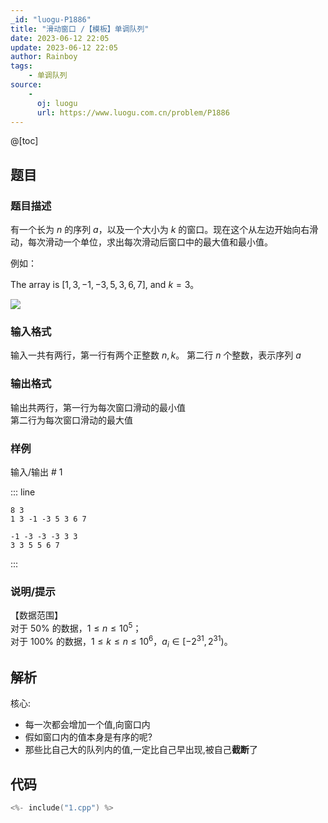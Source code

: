```yaml
---
_id: "luogu-P1886"
title: "滑动窗口 /【模板】单调队列"
date: 2023-06-12 22:05
update: 2023-06-12 22:05
author: Rainboy
tags:
    - 单调队列
source: 
    - 
      oj: luogu
      url: https://www.luogu.com.cn/problem/P1886
---
```


@[toc]

## 题目



### 题目描述

有一个长为 $n$ 的序列 $a$，以及一个大小为 $k$ 的窗口。现在这个从左边开始向右滑动，每次滑动一个单位，求出每次滑动后窗口中的最大值和最小值。

例如：

The array is $[1,3,-1,-3,5,3,6,7]$, and $k = 3$。

![](https://cdn.luogu.com.cn/upload/pic/688.png)




### 输入格式
输入一共有两行，第一行有两个正整数 $n,k$。
第二行 $n$ 个整数，表示序列 $a$




### 输出格式

输出共两行，第一行为每次窗口滑动的最小值   
第二行为每次窗口滑动的最大值 




### 样例



输入/输出 # 1

::: line
```
8 3
1 3 -1 -3 5 3 6 7
```

```
-1 -3 -3 -3 3 3
3 3 5 5 6 7
```
:::





### 说明/提示
【数据范围】    
对于 $50\%$ 的数据，$1 \le n \le 10^5$；  
对于 $100\%$ 的数据，$1\le k \le n \le 10^6$，$a_i \in [-2^{31},2^{31})$。



## 解析

核心:

- 每一次都会增加一个值,向窗口内
- 假如窗口内的值本身是有序的呢?
- 那些比自己大的队列内的值,一定比自己早出现,被自己**截断**了


## 代码

```c
<%- include("1.cpp") %>
```
